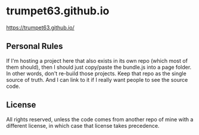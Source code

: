 # trumpet63.github.io
https://trumpet63.github.io/

## Personal Rules
If I'm hosting a project here that also exists in its own repo (which most of them should), then I should just copy/paste the bundle.js into a page folder. In other words, don't re-build those projects. Keep that repo as the single source of truth. And I can link to it if I really want people to see the source code.

## License
All rights reserved, unless the code comes from another repo of mine with a different license, in which case that license takes precedence.
